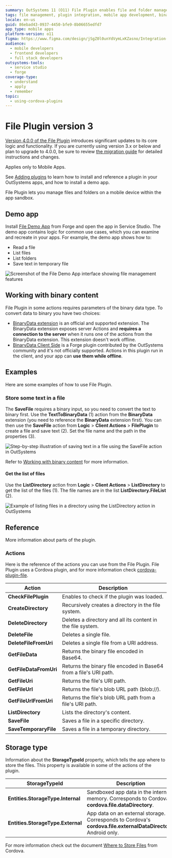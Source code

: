 ```yaml
---
summary: OutSystems 11 (O11) File Plugin enables file and folder management within mobile app sandboxes.
tags: file management, plugin integration, mobile app development, binary data handling, outsystems forge
locale: en-us
guid: 86ebad43-0937-4450-bfe9-8b06655edfd7
app_type: mobile apps
platform-version: o11
figma: https://www.figma.com/design/jSgZ0l0unYdVymLxKZasno/Integration-with-external-systems?node-id=3980-79
audience:
  - mobile developers
  - frontend developers
  - full stack developers
outsystems-tools:
  - service studio
  - forge
coverage-type:
  - understand
  - apply
  - remember
topic:
  - using-cordova-plugins
---
```


# File Plugin version 3

<div class="info" markdown="1">

[Version 4.0.0 of the File Plugin](intro.md) introduces significant updates to its core logic and functionality. If you are currently using version 3.x or below and plan to upgrade to 4.0.0, be sure to review [the migration guide](file-plugin-migration-guide.md) for detailed instructions and changes.

</div>

<div class="info" markdown="1">

Applies only to Mobile Apps.

</div>

<div class="info" markdown="1">

See [Adding plugins](../intro.md#adding-plugins) to learn how to install and reference a plugin in your OutSystems apps, and how to install a demo app.

</div>

File Plugin lets you manage files and folders on a mobile device within the app sandbox.

## Demo app

Install [File Demo App](https://www.outsystems.com/forge/component-overview/10011/file-sample-app) from Forge and open the app in Service Studio. The demo app contains logic for common use cases, which you can examine and recreate in your apps. For example, the demo app shows how to:

* Read a file
* List files
* List folders
* Save text in temporary file

![Screenshot of the File Demo App interface showing file management features](images/sample-v3-app.png "File Demo App Interface")

## Working with binary content

File Plugin in some actions requires parameters of the binary data type. To convert data to binary you have two choices:

* [BinaryData extension](https://success.outsystems.com/Documentation/11/Reference/OutSystems_APIs/BinaryData_API) is an official and supported extension. The BinaryData extension exposes server Actions and **requires a connection to the server** when it runs one of the actions from the BinaryData extension. This extension doesn't work offline.
* [BinaryData Client Side](https://www.outsystems.com/forge/component-overview/3242/binarydata-client-side) is a Forge plugin contributed by the OutSystems community and it's not officially supported. Actions in this plugin run in the client, and your app can **use them while offline**.

## Examples

Here are some examples of how to use File Plugin.

### Store some text in a file

The **SaveFile** requires a binary input, so you need to convert the text to binary first. Use the **TextToBinaryData** (1) action from the **BinaryData** extension (you need to reference the **BinaryData** extension first). You can then use the **SaveFile** action from **Logic** > **Client Actions** > **FilePlugin** to create a file and save text (2). Set the file name and the path in the properties (3).

![Step-by-step illustration of saving text in a file using the SaveFile action in OutSystems](images/save-text-in-file-mobile-v3-ss.png "Save Text in File Process")

<div class="info" markdown="1">

Refer to [Working with binary content](#working-with-binary-content) for more information.

</div>

#### Get the list of files

Use the **ListDirectory** action from **Logic** > **Client Actions** > **ListDirectory** to get the list of the files (1). The file names are in the list **ListDirectory.FileList** (2).

![Example of listing files in a directory using the ListDirectory action in OutSystems](images/list-files-mobile-v3-ss.png "List Files in Directory")

## Reference

More information about parts of the plugin.

### Actions

Here is the reference of the actions you can use from the File Plugin. File Plugin uses a Cordova plugin, and for more information check [cordova-plugin-file](https://github.com/OutSystems/cordova-plugin-file).

| Action                 | Description                                                       |
| ---------------------- | ----------------------------------------------------------------- |
| **CheckFilePlugin**    | Enables to check if the plugin was loaded.                        |
| **CreateDirectory**    | Recursively creates a directory in the file system.               |
| **DeleteDirectory**    | Deletes a directory and all its content in the file system.       |
| **DeleteFile**         | Deletes a single file.                                            |
| **DeleteFileFromUri**  | Deletes a single file from a URI address.                         |
| **GetFileData**        | Returns the binary file encoded in Base64.                        |
| **GetFileDataFromUri** | Returns the binary file encoded in Base64 from a file's URI path. |
| **GetFileUri**         | Returns the file's URI path.                                      |
| **GetFileUrl**         | Returns the file's blob URL path (blob://).                       |
| **GetFileUrlFromUri**  | Returns the file's blob URL path from a file's URI path.          |
| **ListDirectory**      | Lists the directory's content.                                    |
| **SaveFile**           | Saves a file in a specific directory.                             |
| **SaveTemporaryFile**  | Saves a file in a temporary directory.                            |

## Storage type

Information about the **StorageTypeId** property, which tells the app where to store the files. This property is available in some of the actions of the plugin.

| StorageTypeId                     | Description                                                                                                     |
| --------------------------------- | --------------------------------------------------------------------------------------------------------------- |
| **Entities.StorageType.Internal** | Sandboxed app data in the internal memory. Corresponds to Cordova's **cordova.file.dataDirectory**.             |
| **Entities.StorageType.External** | App data on an external storage. Corresponds to Cordova's **cordova.file.externalDataDirectory**. Android only. |

For more information check out the document [Where to Store Files](https://github.com/OutSystems/cordova-plugin-file#where-to-store-files) from Cordova.
